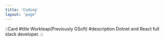 ```yaml
---
title: 'Coding'
layout: 'page'
---
```


::Card
#title
Workleap(Previously GSoft)
#description
Dotnet and React full stack developer.
::